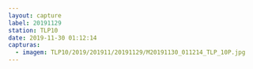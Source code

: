 ```yaml
---
layout: capture
label: 20191129
station: TLP10
date: 2019-11-30 01:12:14
capturas:
  - imagem: TLP10/2019/201911/20191129/M20191130_011214_TLP_10P.jpg
---
```

